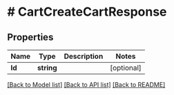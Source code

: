 # # CartCreateCartResponse


## Properties 


Name | Type | Description | Notes
------------ | ------------- | ------------- | -------------
**Id**| **string** |   | [optional]


[[Back to Model list]](../../README.md#models) [[Back to API list]](../../README.md#endpoints) [[Back to README]](../../README.md)

